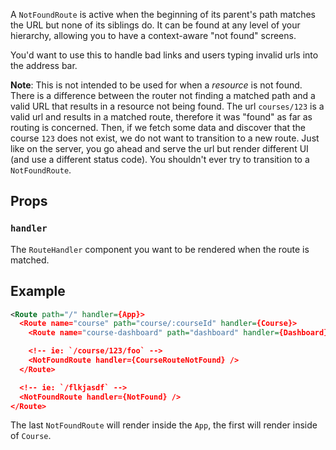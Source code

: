 A `NotFoundRoute` is active when the beginning of its parent's path
matches the URL but none of its siblings do. It can be found at any level
of your hierarchy, allowing you to have a context-aware "not found"
screens.

You'd want to use this to handle bad links and users typing invalid urls
into the address bar.

**Note**: This is not intended to be used for when a _resource_ is not
found. There is a difference between the router not finding a matched
path and a valid URL that results in a resource not being found.  The
url `courses/123` is a valid url and results in a matched route,
therefore it was "found" as far as routing is concerned. Then, if we
fetch some data and discover that the course `123` does not exist, we do
not want to transition to a new route. Just like on the server, you go
ahead and serve the url but render different UI (and use a different
status code). You shouldn't ever try to transition to a `NotFoundRoute`.

Props
-----

### `handler`

The `RouteHandler` component you want to be rendered when the route is
matched.

Example
-------

```xml
<Route path="/" handler={App}>
  <Route name="course" path="course/:courseId" handler={Course}>
    <Route name="course-dashboard" path="dashboard" handler={Dashboard}/>

    <!-- ie: `/course/123/foo` -->
    <NotFoundRoute handler={CourseRouteNotFound} />
  </Route>

  <!-- ie: `/flkjasdf` -->
  <NotFoundRoute handler={NotFound} />
</Route>
```

The last `NotFoundRoute` will render inside the `App`, the first will
render inside of `Course`.


